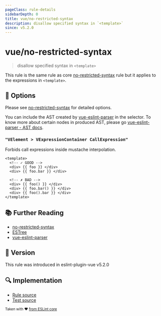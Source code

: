 ```yaml
---
pageClass: rule-details
sidebarDepth: 0
title: vue/no-restricted-syntax
description: disallow specified syntax in `<template>`
since: v5.2.0
---
```

# vue/no-restricted-syntax

> disallow specified syntax in `<template>`

This rule is the same rule as core [no-restricted-syntax] rule but it applies to the expressions in `<template>`.

## :wrench: Options

Please see [no-restricted-syntax] for detailed options.

You can include the AST created by [vue-eslint-parser] in the selector.
To know more about certain nodes in produced AST, please go [vue-eslint-parser - AST docs].

### `"VElement > VExpressionContainer CallExpression"`

Forbids call expressions inside mustache interpolation.

<eslint-code-block :rules="{'vue/no-restricted-syntax': ['error', 'VElement > VExpressionContainer CallExpression']}">

```vue
<template>
  <!-- ✓ GOOD -->
  <div> {{ foo }} </div>
  <div> {{ foo.bar }} </div>

  <!-- ✗ BAD -->
  <div> {{ foo() }} </div>
  <div> {{ foo.bar() }} </div>
  <div> {{ foo().bar }} </div>
</template>
```

</eslint-code-block>

## :books: Further Reading

- [no-restricted-syntax]
- [ESTree]
- [vue-eslint-parser]

[no-restricted-syntax]: https://eslint.org/docs/rules/no-restricted-syntax
[ESTree]: https://github.com/estree/estree
[vue-eslint-parser]: https://github.com/vuejs/vue-eslint-parser
[vue-eslint-parser - AST docs]: https://github.com/vuejs/vue-eslint-parser/blob/master/docs/ast.md

## :rocket: Version

This rule was introduced in eslint-plugin-vue v5.2.0

## :mag: Implementation

- [Rule source](https://github.com/vuejs/eslint-plugin-vue/blob/master/lib/rules/no-restricted-syntax.js)
- [Test source](https://github.com/vuejs/eslint-plugin-vue/blob/master/tests/lib/rules/no-restricted-syntax.js)

<sup>Taken with ❤️ [from ESLint core](https://eslint.org/docs/rules/no-restricted-syntax)</sup>
